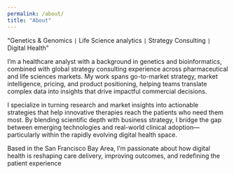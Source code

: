 ```yaml
---
permalink: /about/
title: "About"
---
```


"Genetics & Genomics `|` Life Science analytics `|` Strategy Consulting `|` Digital Health"

I’m a healthcare analyst with a background in genetics and bioinformatics, combined with global strategy consulting experience across pharmaceutical and life sciences markets. My work spans go-to-market strategy, market intelligence, pricing, and product positioning, helping teams translate complex data into insights that drive impactful commercial decisions.

I specialize in turning research and market insights into actionable strategies that help innovative therapies reach the patients who need them most. By blending scientific depth with business strategy, I bridge the gap between emerging technologies and real-world clinical adoption—particularly within the rapidly evolving digital health space.

Based in the San Francisco Bay Area, I’m passionate about how digital health is reshaping care delivery, improving outcomes, and redefining the patient experience
